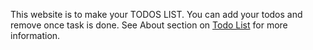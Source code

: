 This website is to make your TODOS LIST.
You can add your todos and remove once task is done.
See About section on [Todo List](https://i-sahajmistry.github.io/Todo-List/) for more information.